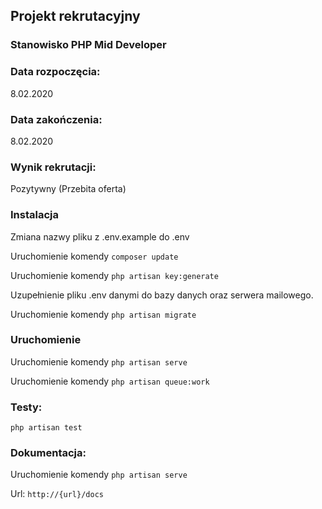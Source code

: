 ## Projekt rekrutacyjny

### Stanowisko PHP Mid Developer

### Data rozpoczęcia:

8.02.2020

### Data zakończenia:

8.02.2020

### Wynik rekrutacji:

Pozytywny (Przebita oferta)

### Instalacja

Zmiana nazwy pliku z .env.example do .env

Uruchomienie komendy <code>composer update</code>

Uruchomienie komendy <code>php artisan key:generate</code>

Uzupełnienie pliku .env danymi do bazy danych oraz serwera mailowego.

Uruchomienie komendy <code>php artisan migrate</code>

### Uruchomienie 

Uruchomienie komendy <code>php artisan serve</code>

Uruchomienie komendy <code>php artisan queue:work</code>

### Testy:

<code>php artisan test</code>


### Dokumentacja: 

Uruchomienie komendy <code>php artisan serve</code>

Url: `http://{url}/docs`
